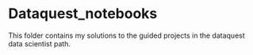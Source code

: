 # Dataquest_notebooks
This folder contains my solutions to the guided projects in the dataquest data scientist path.
